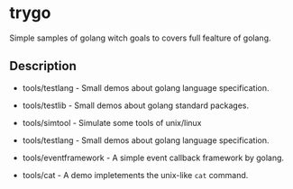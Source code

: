 trygo
=====

Simple samples of golang witch goals to covers full fealture of golang.

Description
-----------

* tools/testlang - Small demos about golang language specification.

* tools/testlib - Small demos about golang standard packages.

* tools/simtool - Simulate some tools of unix/linux

* tools/testlang - Small demos about golang language specification.

* tools/eventframework - A simple event callback framework by golang.

* tools/cat - A demo impletements the unix-like `cat` command.
